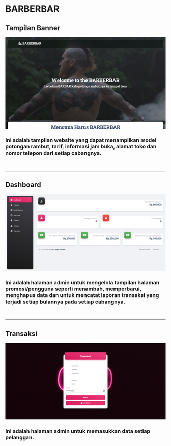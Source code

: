 # BARBERBAR
## Tampilan Banner
![Banner](https://github.com/indogegewepe/BARBERBAR/blob/main/assets/img/banner.png)
### Ini adalah tampilan website yang dapat menampilkan model potongan rambut, tarif, informasi jam buka, alamat toko dan nomor telepon dari setiap cabangnya.
<br><hr>

## Dashboard
![Dashboard](https://github.com/indogegewepe/BARBERBAR/blob/main/assets/img/dashboard.png)
### Ini adalah halaman admin untuk mengelola tampilan halaman promosi/pengguna seperti menambah, memperbarui, menghapus data dan untuk mencatat laporan transaksi yang terjadi setiap bulannya pada setiap cabangnya.
<br><hr>

## Transaksi
![Dashboard](https://github.com/indogegewepe/BARBERBAR/blob/main/assets/img/transaksi.png)
### Ini adalah halaman admin untuk memasukkan data setiap pelanggan.
